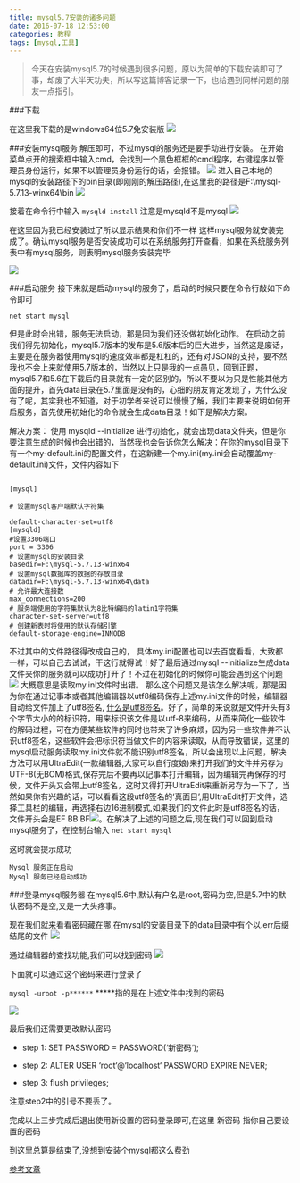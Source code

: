```yaml
---
title: mysql5.7安装的诸多问题
date: 2016-07-18 12:53:00
categories: 教程
tags: [mysql,工具]
---
```

>今天在安装mysql5.7的时候遇到很多问题，原以为简单的下载安装即可了事，却废了大半天功夫，所以写这篇博客记录一下，也给遇到同样问题的朋友一点指引。

<!--more-->

###下载

在这里我下载的是windows64位5.7免安装版
![](/images/mysql-5.7-install/mysql-install-1.png)


###安装mysql服务
解压即可，不过mysql的服务还是要手动进行安装。
在开始菜单点开的搜索框中输入cmd，会找到一个黑色框框的cmd程序，右键程序以管理员身份运行，如果不以管理员身份运行的话，会报错。
![](/images/mysql-5.7-install/mysql-install-cmd.png)
进入自己本地的mysql的安装路径下的bin目录(即刚刚的解压路径),在这里我的路径是F:\\mysql-5.7.13-winx64\\bin
![](/images/mysql-5.7-install/mysql-install-2.png)


接着在命令行中输入
`mysqld install`
注意是mysqld不是mysql
![](/images/mysql-5.7-install/mysql-install-3.png)

在这里因为我已经安装过了所以显示结果和你们不一样
这样mysql服务就安装完成了。确认mysql服务是否安装成功可以在系统服务打开查看，如果在系统服务列表中有mysql服务，则表明mysql服务安装完毕

![](/images/mysql-5.7-install/mysql-install-service.png)


###启动服务
接下来就是启动mysql的服务了，启动的时候只要在命令行敲如下命令即可

`net start mysql`

但是此时会出错，服务无法启动，那是因为我们还没做初始化动作。
在启动之前我们得先初始化，mysql5.7版本的发布是5.6版本后的巨大进步，当然这是废话，主要是在服务器使用mysql的速度效率都是杠杠的，还有对JSON的支持，要不然我也不会上来就使用5.7版本的，当然以上只是我的一点愚见，回到正题，mysql5.7和5.6在下载后的目录就有一定的区别的，所以不要以为只是性能其他方面的提升，首先data目录在5.7里面是没有的，心细的朋友肯定发现了，为什么没有了呢，其实我也不知道，对于初学者来说可以慢慢了解，我们主要来说明如何开启服务，首先使用初始化的命令就会生成data目录！如下是解决方案。

解决方案：
使用 mysqld  --initialize 进行初始化，就会出现data文件夹，但是你要注意生成的时候也会出错的，当然我也会告诉你怎么解决：在你的mysql目录下有一个my-default.ini的配置文件，在这新建一个my.ini(my.ini会自动覆盖my-default.ini)文件，文件内容如下

```

[mysql]

# 设置mysql客户端默认字符集

default-character-set=utf8 
[mysqld]
#设置3306端口
port = 3306 
# 设置mysql的安装目录
basedir=F:\mysql-5.7.13-winx64
# 设置mysql数据库的数据的存放目录
datadir=F:\mysql-5.7.13-winx64\data
# 允许最大连接数
max_connections=200
# 服务端使用的字符集默认为8比特编码的latin1字符集
character-set-server=utf8
# 创建新表时将使用的默认存储引擎
default-storage-engine=INNODB 
```
不过其中的文件路径得改成自己的， 具体my.ini配置也可以去百度看看，大致都一样，可以自己去试试，干这行就得试！好了最后通过mysql  --initialize生成data文件夹你的服务就可以成功打开了！不过在初始化的时候你可能会遇到这个问题
![](/images/mysql-5.7-install/mysql-install-5.png)
大概意思是读取my.ini文件时出错。
那么这个问题又是该怎么解决呢，那是因为你在通过记事本或者其他编辑器以utf8编码保存上述my.ini文件的时候，编辑器自动给文件加上了utf8签名,
[什么是utf8签名](http://blog.csdn.net/linux7985/article/details/7663444)。好了，简单的来说就是文件开头有3个字节大小的的标识符，用来标识该文件是以utf-8来编码，从而来简化一些软件的解码过程，可在方便某些软件的同时也带来了许多麻烦，因为另一些软件并不认识utf8签名，这些软件会把标识符当做文件的内容来读取，从而导致错误，这里的mysql启动服务读取my.ini文件就不能识别utf8签名，所以会出现以上问题，解决方法可以用UltraEdit(一款编辑器,大家可以自行度娘)来打开我们的文件并另存为UTF-8(无BOM)格式,保存完后不要再以记事本打开编辑，因为编辑完再保存的时候，文件开头又会带上utf8签名，这时又得打开UltraEdit来重新另存为一下了，当然如果你有兴趣的话，可以看看这段utf8签名的‘真面目’,用UltraEdit打开文件，选择工具栏的编辑，再选择右边16进制模式,如果我们的文件此时是utf8签名的话，文件开头会是EF BB BF![](/images/mysql-5.7-install/mysql-install-4.png)。在解决了上述的问题之后,现在我们可以回到启动mysql服务了，在控制台输入
`net start mysql`

这时就会提示成功
```
Mysql 服务正在启动
Mysql 服务已经启动成功
```

###登录mysql服务器
在mysql5.6中,默认有户名是root,密码为空,但是5.7中的默认密码不是空,又是一大头疼事。

现在我们就来看看密码藏在哪,在mysql的安装目录下的data目录中有个以.err后缀结尾的文件
![](/images/mysql-5.7-install/mysql-install-6.png)

通过编辑器的查找功能,我们可以找到密码
![](/images/mysql-5.7-install/mysql-install-7.png)

下面就可以通过这个密码来进行登录了

`mysql -uroot -p******`
\*\*\*\*\*指的是在上述文件中找到的密码


![](/images/mysql-5.7-install/mysql-install-8.png)

最后我们还需要更改默认密码


- step 1: SET PASSWORD = PASSWORD(‘新密码‘);

- step 2: ALTER USER ‘root‘@‘localhost‘ PASSWORD EXPIRE NEVER;

- step 3: flush privileges;

注意step2中的引号不要丢了。

完成以上三步完成后退出使用新设置的密码登录即可,在这里 新密码 指你自己要设置的密码

到这里总算是结束了,没想到安装个mysql都这么费劲


[参考文章](http://bbs.csdn.net/topics/391902223?list=lz)



